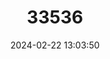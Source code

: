 ---
title: "33536"
category: "Palaquium canaliculatum"
draft: false
date: 2024-02-22 13:03:50
languages:
  Sinhala; Sinhalese: ["Elakirihembiliya"]
---